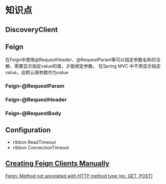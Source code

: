 # 知识点

## DiscoveryClient

## Feign

在Feign中使用@RequestHeader、@RequestParam等可以指定参数名称的注解，需要显示指定value的值，才能绑定参数。
在Spring MVC 中不用显示指定value，会默认用参数作为value

### Feign-@RequestParam
### Feign-@RequestHeader
### Feign-@RequestBody

## Configuration
- ribbon ReadTimeout
- ribbon ConnectionTimeout

## [Creating Feign Clients Manually](https://cloud.spring.io/spring-cloud-netflix/multi/multi_spring-cloud-feign.html)

[Feign: Method not annotated with HTTP method type (ex. GET, POST)](https://github.com/spring-cloud/spring-cloud-netflix/issues/760
)
